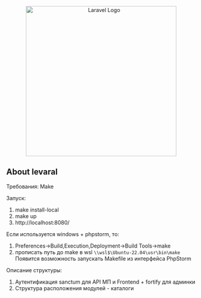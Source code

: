 <p align="center"><a href="https://laravel.com" target="_blank"><img src="https://raw.githubusercontent.com/laravel/art/master/logo-lockup/5%20SVG/2%20CMYK/1%20Full%20Color/laravel-logolockup-cmyk-red.svg" width="400" alt="Laravel Logo"></a></p>

## About levaral
Требования: 
Make

Запуск:
1. make install-local
2. make up
3. http://localhost:8080/

Если используется windows + phpstorm, то:
1. Preferences->Build,Execution,Deployment->Build Tools->make
2. прописать путь до make в wsl ```\\wsl$\Ubuntu-22.04\usr\bin\make```
Появится возможность запускать Makefile из интерфейса PhpStorm

Описание структуры:
1. Аутентификация sanctum для API МП и Frontend + fortify для админки
2. Структура расположения модулей - каталоги
